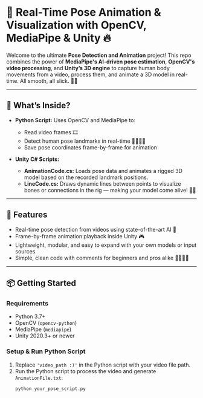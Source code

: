 # 🎥 Real-Time Pose Animation & Visualization with OpenCV, MediaPipe & Unity 🔥

Welcome to the ultimate **Pose Detection and Animation** project! This repo combines the power of **MediaPipe's AI-driven pose estimation**, **OpenCV's video processing**, and **Unity’s 3D engine** to capture human body movements from a video, process them, and animate a 3D model in real-time. All smooth, all slick. 💪✨

---

## 🚀 What’s Inside?

- **Python Script:** Uses OpenCV and MediaPipe to:
  - Read video frames 🎞️
  - Detect human pose landmarks in real-time 🧍‍♂️🧍‍♀️
  - Save pose coordinates frame-by-frame for animation
  
- **Unity C# Scripts:**
  - **AnimationCode.cs:** Loads pose data and animates a rigged 3D model based on the recorded landmark positions.
  - **LineCode.cs:** Draws dynamic lines between points to visualize bones or connections in the rig — making your model come alive! 🦴✨

---

## 🎯 Features

- Real-time pose detection from videos using state-of-the-art AI 🤖
- Frame-by-frame animation playback inside Unity 🎮
- Lightweight, modular, and easy to expand with your own models or input sources
- Simple, clean code with comments for beginners and pros alike 👨‍💻👩‍💻

---

## 📦 Getting Started

### Requirements

- Python 3.7+
- OpenCV (`opencv-python`)
- MediaPipe (`mediapipe`)
- Unity 2020.3+ or newer

### Setup & Run Python Script

1. Replace `'video_path :)'` in the Python script with your video file path.
2. Run the Python script to process the video and generate `AnimationFile.txt`:
   ```bash
   python your_pose_script.py
